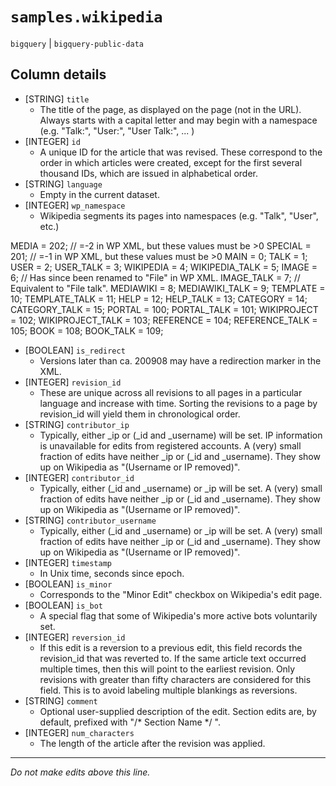 # `samples.wikipedia`
`bigquery` | `bigquery-public-data`

## Column details
* [STRING]    `title`
  - The title of the page, as displayed on the page (not in the URL). Always starts with a capital letter and may begin with a namespace (e.g. "Talk:", "User:", "User Talk:", ... )
* [INTEGER]   `id`
  - A unique ID for the article that was revised. These correspond to the order in which articles were created, except for the first several thousand IDs, which are issued in alphabetical order.
* [STRING]    `language`
  - Empty in the current dataset.
* [INTEGER]   `wp_namespace`
  - Wikipedia segments its pages into namespaces (e.g. "Talk", "User", etc.)

MEDIA = 202; // =-2 in WP XML, but these values must be >0
SPECIAL = 201; // =-1 in WP XML, but these values must be >0
MAIN = 0;
TALK = 1;
USER = 2;
USER_TALK = 3;
WIKIPEDIA = 4;
WIKIPEDIA_TALK = 5;
IMAGE  = 6;  // Has since been renamed to "File" in WP XML.
IMAGE_TALK = 7;  // Equivalent to "File talk".
MEDIAWIKI = 8;
MEDIAWIKI_TALK = 9;
TEMPLATE = 10;
TEMPLATE_TALK = 11;
HELP = 12;
HELP_TALK = 13;
CATEGORY = 14;
CATEGORY_TALK = 15;
PORTAL = 100;
PORTAL_TALK = 101;
WIKIPROJECT = 102;
WIKIPROJECT_TALK = 103;
REFERENCE = 104;
REFERENCE_TALK = 105;
BOOK = 108;
BOOK_TALK = 109;
* [BOOLEAN]   `is_redirect`
  - Versions later than ca. 200908 may have a redirection marker in the XML.
* [INTEGER]   `revision_id`
  - These are unique across all revisions to all pages in a particular language and increase with time. Sorting the revisions to a page by revision_id will yield them in chronological order.
* [STRING]    `contributor_ip`
  - Typically, either _ip or (_id and _username) will be set. IP information is unavailable for edits from registered accounts. A (very) small fraction of edits have neither _ip or (_id and _username). They show up on Wikipedia as "(Username or IP removed)".
* [INTEGER]   `contributor_id`
  - Typically, either (_id and _username) or _ip will be set. A (very) small fraction of edits have neither _ip or (_id and _username). They show up on Wikipedia as "(Username or IP removed)".
* [STRING]    `contributor_username`
  - Typically, either (_id and _username) or _ip will be set. A (very) small fraction of edits have neither _ip or (_id and _username). They show up on Wikipedia as "(Username or IP removed)".
* [INTEGER]   `timestamp`
  - In Unix time, seconds since epoch.
* [BOOLEAN]   `is_minor`
  - Corresponds to the "Minor Edit" checkbox on Wikipedia's edit page.
* [BOOLEAN]   `is_bot`
  - A special flag that some of Wikipedia's more active bots voluntarily set.
* [INTEGER]   `reversion_id`
  - If this edit is a reversion to a previous edit, this field records the revision_id that was reverted to. If the same article text occurred multiple times, then this will point to the earliest revision. Only revisions with greater than fifty characters are considered for this field. This is to avoid labeling multiple blankings as reversions.
* [STRING]    `comment`
  - Optional user-supplied description of the edit. Section edits are, by default, prefixed with "/* Section Name */ ".
* [INTEGER]   `num_characters`
  - The length of the article after the revision was applied.

-------------------------------------------------------------------------------
*Do not make edits above this line.*

